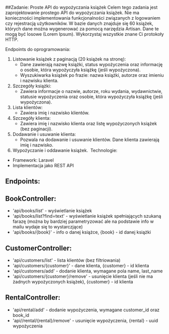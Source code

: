 ##Zadanie: Proste API do wypożyczania książek
Celem tego zadania jest zaprojektowanie prostego API do wypożyczania książek. Nie ma konieczności implementowania funkcjonalności związanych z logowaniem czy rejestracją użytkowników.
W bazie danych znajduje się 60 książek, których dane można wygenerować za pomocą narzędzia Artisan. Dane te mogą być losowe (Lorem Ipsum).
Wykorzystaj wszystkie znane Ci protokoły HTTP.

Endpoints do oprogramowania:
1. Listowanie książek z paginacją (20 książek na stronę):
    * Dane zawierają nazwę książki, status wypożyczenia oraz informację o osobie, która wypożyczyła książkę (jeśli wypożyczona).
    * Wyszukiwarka książek po frazie: nazwa książki, autorze oraz imieniu i nazwisku klienta.
2. Szczegóły książki:
    * Zawiera informacje o nazwie, autorze, roku wydania, wydawnictwie, statusie wypożyczenia oraz osobie, która wypożyczyła książkę (jeśli wypożyczona).
3. Lista klientów:
    * Zawiera imię i nazwisko klientów.
4. Szczegóły klienta:
    * Zawiera imię i nazwisko klienta oraz listę wypożyczonych książek (bez paginacji).
5. Dodawanie i usuwanie klienta:
    * Pozwala na dodawanie i usuwanie klientów. Dane klienta zawierają imię i nazwisko.
6. Wypożyczanie i oddawanie książek. 
Technologie:
* Framework: Laravel
* Implementacja jako REST API


## Endpoints:


## BookController:

* 'api/books/list' - wyświetlanie książek
* 'api/books/list?find=text' - wyświetlanie książek spełniających szukaną farazę (można by bardziej parametryzować ale na podstawie info w mailu wydaje się to wystarczjące)
* 'api/books/{book}' - info o danej książce, {book} - id danej książki

## CustomerController:

* 'api/customers/list' - lista klientów (bez filtriowania)
* 'api/customers/{customer}' - dane klienta, {customer} - id klienta
* 'api/customers/add' - dodanie klienta, wymagane pola name, last_name
* 'api/customers/{customer}/remove' - usunięcie klienta (jeśli nie ma żadnych wypożyczonych książek), {customer} - id klienta

## RentalController:

* 'api/rental/add' - dodanie wypożyczenia, wymagane customer_id oraz book_id
* 'api//rental/{rental}/remove' - usunięcie wypożyczenia, {rental} - uuid wypożyczenia